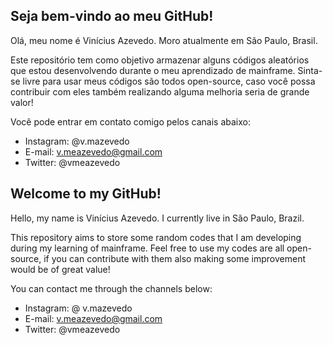 ## Seja bem-vindo ao meu GitHub!

Olá, meu nome é Vinícius Azevedo. Moro atualmente em São Paulo, Brasil.

Este repositório tem como objetivo armazenar alguns códigos aleatórios que estou desenvolvendo durante o meu aprendizado de mainframe.
Sinta-se livre para usar meus códigos são todos open-source, caso você possa contribuir com eles também realizando alguma melhoria seria de grande valor! 

Você pode entrar em contato comigo pelos canais abaixo:

- Instagram: @v.mazevedo
- E-mail: v.meazevedo@gmail.com
- Twitter: @vmeazevedo

## Welcome to my GitHub!

Hello, my name is Vinícius Azevedo. I currently live in São Paulo, Brazil.

This repository aims to store some random codes that I am developing during my learning of mainframe.
Feel free to use my codes are all open-source, if you can contribute with them also making some improvement would be of great value!

You can contact me through the channels below:

- Instagram: @ v.mazevedo
- E-mail: v.meazevedo@gmail.com
- Twitter: @vmeazevedo

